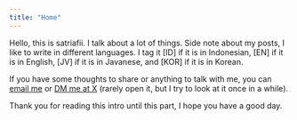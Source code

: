 ```yaml
---
title: "Home"
---
```


Hello, this is satriafii. I talk about a lot of things. Side note about my posts, I like to write in different languages. I tag it [ID] if it is in Indonesian, [EN] if it is in English, [JV] if it is in Javanese, and [KOR] if it is in Korean.

If you have some thoughts to share or anything to talk with me, you can [email me](mailto:heysatriafi@gmail.com) or [DM me at X](https://x.com/satriafii) (rarely open it, but I try to look at it once in a while).

Thank you for reading this intro until this part, I hope you have a good day.